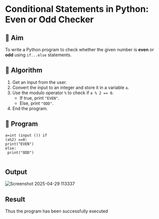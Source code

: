 # Conditional Statements in Python: Even or Odd Checker

## 🎯 Aim

To write a Python program to check whether the given number is **even** or **odd** using `if...else` statements.

## 🧠 Algorithm
1. Get an input from the user.
2. Convert the input to an integer and store it in a variable `a`.
3. Use the modulo operator `%` to check if `a % 2 == 0`.
   - If true, print `"EVEN"`.
   - Else, print `"ODD"`.
4. End the program.

## 🧾 Program
```
a=int (input ()) if 
(a%2) ==0: 
print("EVEN") 
else:  
 print("ODD")


```
## Output
![Screenshot 2025-04-29 113337](https://github.com/user-attachments/assets/6d10bd7b-e800-4ced-a453-66853ddc3b22)

## Result
Thus the program has been successfully executed
